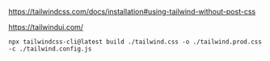 https://tailwindcss.com/docs/installation#using-tailwind-without-post-css

https://tailwindui.com/


```
npx tailwindcss-cli@latest build ./tailwind.css -o ./tailwind.prod.css -c ./tailwind.config.js
```
